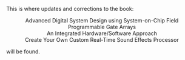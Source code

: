 This is where updates and corrections to the book:
<p align="center">
Advanced Digital System Design using System-on-Chip Field Programmable Gate Arrays<br>
An Integrated Hardware/Software Approach<br>
Create Your Own Custom Real-Time Sound Effects Processor<br>
</p>
will be found.
